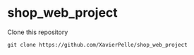 # shop_web_project

Clone this repository 

```
git clone https://github.com/XavierPelle/shop_web_project
```

